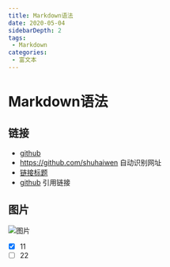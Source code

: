 ```yaml
---
title: Markdown语法
date: 2020-05-04
sidebarDepth: 2
tags:
 - Markdown
categories:
 - 富文本
---
```

# Markdown语法
## 链接
* [github](https://github.com/shuhaiwen)
* https://github.com/shuhaiwen 自动识别网址
* [链接标题](#图片)
* [github][1] 引用链接

[1]: https://github.com/shuhaiwen "title"

## 图片
![图片](https://cdn.jsdelivr.net/gh/shuhaiwen/image-host/Img/Icon/Color/github-color.svg 'svg')

- [x] 11
- [ ] 22